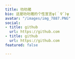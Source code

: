 ```yaml
---
title: 叻叻猪
bio: 这是叻叻猪的个性宣言ψ(｀∇´)ψ
avatar: "/images/img_7887.PNG"
social:
- title: github
  url: https://github.com
- title: github
  url: https://github.com
featured: false

---
```

